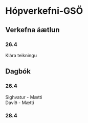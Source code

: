 # Hópverkefni-GSÖ

## Verkefna áætlun
### 26.4 
Klára teikningu



## Dagbók
### 26.4
Sighvatur - Mætti <br />
Davíð - Mætti
### 28.4
